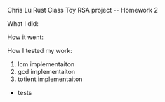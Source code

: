 Chris Lu
Rust Class
Toy RSA project -- Homework 2

What I did:

How it went:

How I tested my work:

1. lcm implementaiton
2. gcd implementaiton
3. totient implementaiton


- tests
